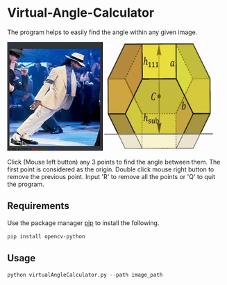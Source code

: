 # Virtual-Angle-Calculator

The program helps to easily find the angle within any given image. 

<img src="demo1.gif" width="220" height="250"/> 
<img src="demo2.gif" width="250" height="250"/>

Click (Mouse left button) any 3 points to find the angle between them. The first point is considered as the origin.
Double click mouse right button to remove the previous point.
Input 'R' to remove all the points or 'Q' to quit the program.

## Requirements

Use the package manager [pip](https://pip.pypa.io/en/stable/) to install the following.

```bash
pip install opencv-python
```

## Usage

```python
python virtualAngleCalculator.py --path image_path
